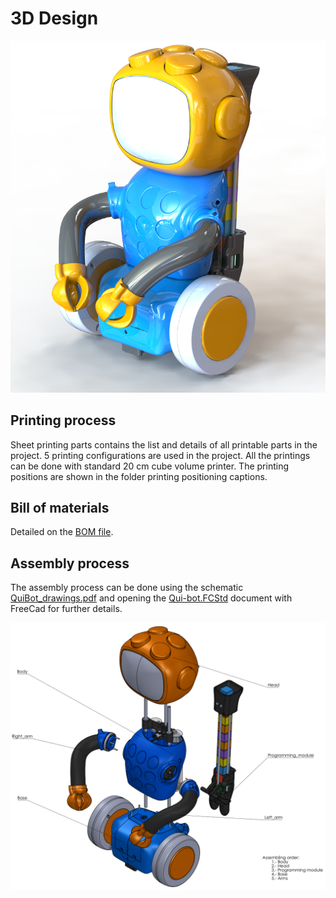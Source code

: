 # 3D Design

![QuiBot 3D](../Images/QuiBot_3D.PNG)

## Printing process
Sheet printing parts contains the list and details of all printable parts in the project.
5 printing configurations are used in the project. All the printings can be done with standard 20 cm cube volume printer.
The printing positions are shown in the folder printing positioning captions. 

## Bill of materials
Detailed on the [BOM file](./BOM.ods).

## Assembly process
The assembly process can be done using the schematic [QuiBot_drawings.pdf](./QuiBot_drawings.PDF) and opening the [Qui-bot.FCStd](./Qui-bot.FCStd) document with FreeCad for further details. 

![Assembly process](../Images/Assembly_process.png)

